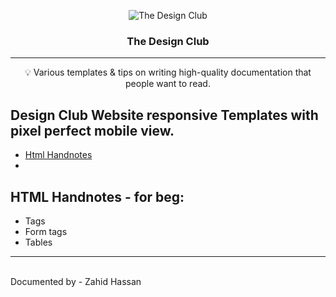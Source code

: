 <p align="center">
 <img src="https://pbs.twimg.com/profile_images/479383340533821440/zhu24fWN_400x400.png" alt="The Design Club"></a>
</p>

<h3 align="center">The Design Club</h3>

<div align="center">

  <!-- [![Tweet](https://img.shields.io/twitter/url/https/shields.io.svg?style=social)](https://twitter.com/intent/tweet?text=%F0%9F%93%A2%20Various%20README%20templates%20and%20tips%20on%20writing%20high-quality%20documentation%20that%20people%20want%20to%20read.&url=https://github.com/kylelobo/The-Documentation-Compendium)
  [![Status](https://img.shields.io/badge/status-active-success.svg)]()
  [![GitHub Issues](https://img.shields.io/github/issues/kylelobo/The-Documentation-Compendium.svg)](https://github.com/kylelobo/The-Documentation-Compendium/issues)
  [![GitHub Pull Requests](https://img.shields.io/github/issues-pr/kylelobo/The-Documentation-Compendium.svg)](https://github.com/kylelobo/The-Documentation-Compendium/pulls)
  [![License](https://img.shields.io/badge/license-CC0-blue.svg)](http://creativecommons.org/publicdomain/zero/1.0/) -->

</div>

---

<p align = "center">💡 Various templates & tips on writing high-quality documentation that people want to read.</p>


## Design Club Website responsive Templates with pixel perfect mobile view. 

- [Html Handnotes](#html)
- 


## HTML Handnotes - for beg: <a name = "html"></a>

- Tags
- Form tags
- Tables



---

<p>
  <br />
  Documented by - Zahid Hassan
</p>

